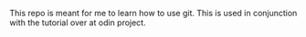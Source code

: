 This repo is meant for me to learn how to use git. 
This is used in conjunction with the tutorial over at odin project.